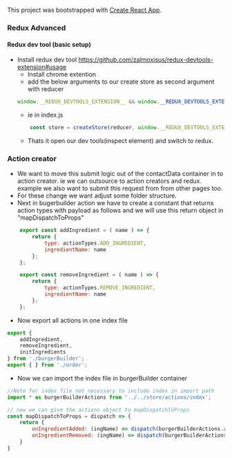This project was bootstrapped with [Create React App](https://github.com/facebook/create-react-app).

### Redux Advanced

#### Redux dev tool (basic setup)
* Install redux dev tool https://github.com/zalmoxisus/redux-devtools-extension#usage
    * Install chrome extention 
    * add the below arguments to our create store as second argument with reducer
    ```jsx
    window.__REDUX_DEVTOOLS_EXTENSION__ && window.__REDUX_DEVTOOLS_EXTENSION__()
    ```
    * ie in index.js
    ```jsx
        const store = createStore(reducer, window.__REDUX_DEVTOOLS_EXTENSION__ && window.__REDUX_DEVTOOLS_EXTENSION__());
    ```
    * Thats it open our dev tools(inspect element) and switch to redux.

### Action creator

* We want to move this submit logic out of the contactData container in to action creator. ie we can outsource to action creators and redux. example we also want to submit this request from from other pages too.
* For these change we want adjust some folder structure.
* Next in bugerbuilder action we have to create a constant that returns action types with payload as follows and we will use this return object in "mapDispatchToProps"
```jsx
    export const addIngredient = ( name ) => {
        return {
            type: actionTypes.ADD_INGREDIENT,
            ingredientName: name
        };
    };

    export const removeIngredient = ( name ) => {
        return {
            type: actionTypes.REMOVE_INGREDIENT,
            ingredientName: name
        };
    };
```
* Now export all actions in one index file
```jsx
export {
    addIngredient,
    removeIngredient,
    initIngredients
} from './burgerBuilder';
export { } from './order';
```
* Now we can import the index file in burgerBuilder container 
```jsx
//Note for index file not necessary to include index in import path
import * as burgerBuilderActions from '../../store/actions/index';

// now we can give the actions object to mapDispatchToProps
const mapDispatchToProps = dispatch => {
    return {
        onIngredientAdded: (ingName) => dispatch(burgerBuilderActions.addIngredient(ingName)),
        onIngredientRemoved: (ingName) => dispatch(burgerBuilderActions.removeIngredient(ingName))
    }
}
```